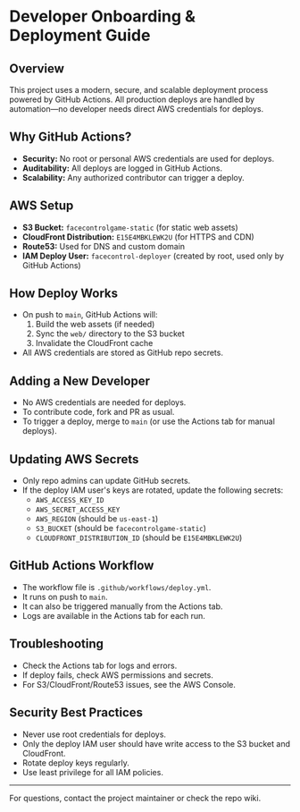 # Developer Onboarding & Deployment Guide

## Overview
This project uses a modern, secure, and scalable deployment process powered by GitHub Actions. All production deploys are handled by automation—no developer needs direct AWS credentials for deploys.

## Why GitHub Actions?
- **Security:** No root or personal AWS credentials are used for deploys.
- **Auditability:** All deploys are logged in GitHub Actions.
- **Scalability:** Any authorized contributor can trigger a deploy.

## AWS Setup
- **S3 Bucket:** `facecontrolgame-static` (for static web assets)
- **CloudFront Distribution:** `E15E4MBKLEWK2U` (for HTTPS and CDN)
- **Route53:** Used for DNS and custom domain
- **IAM Deploy User:** `facecontrol-deployer` (created by root, used only by GitHub Actions)

## How Deploy Works
- On push to `main`, GitHub Actions will:
  1. Build the web assets (if needed)
  2. Sync the `web/` directory to the S3 bucket
  3. Invalidate the CloudFront cache
- All AWS credentials are stored as GitHub repo secrets.

## Adding a New Developer
- No AWS credentials are needed for deploys.
- To contribute code, fork and PR as usual.
- To trigger a deploy, merge to `main` (or use the Actions tab for manual deploys).

## Updating AWS Secrets
- Only repo admins can update GitHub secrets.
- If the deploy IAM user's keys are rotated, update the following secrets:
  - `AWS_ACCESS_KEY_ID`
  - `AWS_SECRET_ACCESS_KEY`
  - `AWS_REGION` (should be `us-east-1`)
  - `S3_BUCKET` (should be `facecontrolgame-static`)
  - `CLOUDFRONT_DISTRIBUTION_ID` (should be `E15E4MBKLEWK2U`)

## GitHub Actions Workflow
- The workflow file is `.github/workflows/deploy.yml`.
- It runs on push to `main`.
- It can also be triggered manually from the Actions tab.
- Logs are available in the Actions tab for each run.

## Troubleshooting
- Check the Actions tab for logs and errors.
- If deploy fails, check AWS permissions and secrets.
- For S3/CloudFront/Route53 issues, see the AWS Console.

## Security Best Practices
- Never use root credentials for deploys.
- Only the deploy IAM user should have write access to the S3 bucket and CloudFront.
- Rotate deploy keys regularly.
- Use least privilege for all IAM policies.

---
For questions, contact the project maintainer or check the repo wiki. 
